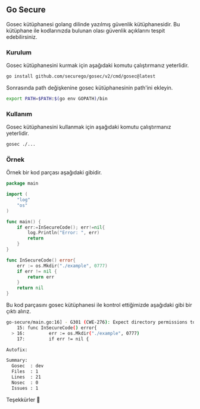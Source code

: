 ## Go Secure
Gosec kütüphanesi golang dilinde yazılmış güvenlik kütüphanesidir. Bu kütüphane ile kodlarınızda bulunan olası güvenlik açıklarını tespit edebilirsiniz.

### Kurulum

Gosec kütüphanesini kurmak için aşağıdaki komutu çalıştırmanız yeterlidir.

```bash
go install github.com/securego/gosec/v2/cmd/gosec@latest
```
Sonrasında path değişkenine gosec kütüphanesinin path'ini ekleyin.

```bash
export PATH=$PATH:$(go env GOPATH)/bin
```

### Kullanım

Gosec kütüphanesini kullanmak için aşağıdaki komutu çalıştırmanız yeterlidir.

```bash
gosec ./...
```

### Örnek

Örnek bir kod parçası aşağıdaki gibidir.

```go
package main

import (
	"log"
	"os"
)

func main() {
	if err:=InSecureCode(); err!=nil{
		log.Println("Error: ", err)
		return
	}
}

func InSecureCode() error{
	err := os.Mkdir("./example", 0777)
	if err != nil {
		return err
	}
	return nil
}

```

Bu kod parçasını gosec kütüphanesi ile kontrol ettiğimizde aşağıdaki gibi bir çıktı alırız.

```bash
go-secure/main.go:16] - G301 (CWE-276): Expect directory permissions to be 0750 or less (Confidence: HIGH, Severity: MEDIUM)
    15: func InSecureCode() error{
  > 16:         err := os.Mkdir("./example", 0777)
    17:         if err != nil {

Autofix: 

Summary:
  Gosec  : dev
  Files  : 1
  Lines  : 21
  Nosec  : 0
  Issues : 1
```




Teşekkürler 💫